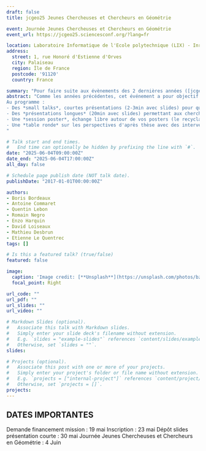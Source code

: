 ```yaml
---
draft: false
title: jcgeo25 Jeunes Chercheuses et Chercheurs en Géométrie

event: Journée Jeunes Chercheuses et Chercheurs en Géométrie
event_url: https://jcgeo25.sciencesconf.org/?lang=fr

location: Laboratoire Informatique de l'Ecole polytechnique (LIX) - Inria Saclay, Bâtiment Alan Turing, Campus de l'École Polytechnique
address:
  street: 1, rue Honoré d'Estienne d'Orves
  city: Palaiseau
  region: Île de France
  postcode: '91120'
  country: France

summary: "Pour faire suite aux évènements des 2 dernières années ([jcgeo23](https://jcgeo.sciencesconf.org/) et [jcgeo24](https://jcgeo24.sciencesconf.org/)), une *Journée Jeunes Chercheuses et Chercheurs en Géométrie*, portée par les GT GDMM, GT MG et le GT Geo-Algo, aura de nouveau lieu cette année le *4 juin 2025* dans les locaux de *l'INRIA Saclay*."
abstract: "Comme les années précédentes, cet événement a pour objectif de rassembler les doctorant.e.s et les post-doctorant.e.s en géométrie afin de favoriser leurs interactions.
Au programme :
- Des *small talks*, courtes présentations (2-3min avec slides) pour que chaque participant se présente et présente son sujet de recherche.
- Des *présentations longues* (20min avec slides) permettant aux chercheurs de détailler leurs travaux.
- Une *session poster*, échange libre autour de vos posters (le recyclage de posters est encouragé).
- Une *table ronde* sur les perspectives d'après thèse avec des intervenants de l'industrie et de la recherche publique.
"

# Talk start and end times.
#   End time can optionally be hidden by prefixing the line with `#`.
date: "2025-06-04T09:00:00Z"
date_end: "2025-06-04T17:00:00Z"
all_day: false

# Schedule page publish date (NOT talk date).
publishDate: "2017-01-01T00:00:00Z"

authors:
- Boris Bordeaux
- Antoine Commaret
- Quentin Lebon
- Romain Negro
- Enzo Harquin
- David Loiseaux
- Mathieu Desbrun
- Etienne Le Quentrec  
tags: []

# Is this a featured talk? (true/false)
featured: false

image:
  caption: 'Image credit: [**Unsplash**](https://unsplash.com/photos/bzdhc5b3Bxs)'
  focal_point: Right

url_code: ""
url_pdf: ""
url_slides: ""
url_video: ""

# Markdown Slides (optional).
#   Associate this talk with Markdown slides.
#   Simply enter your slide deck's filename without extension.
#   E.g. `slides = "example-slides"` references `content/slides/example-slides.md`.
#   Otherwise, set `slides = ""`.
slides:

# Projects (optional).
#   Associate this post with one or more of your projects.
#   Simply enter your project's folder or file name without extension.
#   E.g. `projects = ["internal-project"]` references `content/project/deep-learning/index.md`.
#   Otherwise, set `projects = []`.
projects:
---
```


## DATES IMPORTANTES
Demande financement mission : 19 mai
Inscription : 23 mai
Dépôt slides présentation courte : 30 mai
Journée Jeunes Chercheuses et Chercheurs en Géométrie : 4 Juin



